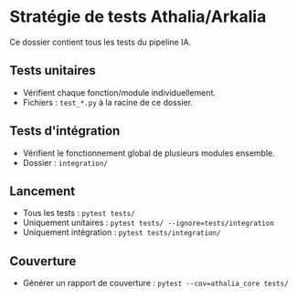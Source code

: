 # Stratégie de tests Athalia/Arkalia

Ce dossier contient tous les tests du pipeline IA.

## Tests unitaires
- Vérifient chaque fonction/module individuellement.
- Fichiers : `test_*.py` à la racine de ce dossier.

## Tests d'intégration
- Vérifient le fonctionnement global de plusieurs modules ensemble.
- Dossier : `integration/`

## Lancement
- Tous les tests : `pytest tests/`
- Uniquement unitaires : `pytest tests/ --ignore=tests/integration`
- Uniquement intégration : `pytest tests/integration/`

## Couverture
- Générer un rapport de couverture : `pytest --cov=athalia_core tests/` 